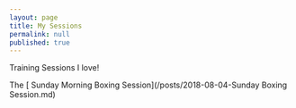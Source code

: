 ```yaml
---
layout: page
title: My Sessions
permalink: null
published: true
---
```


Training Sessions I love!

The [ Sunday Morning Boxing Session](/posts/2018-08-04-Sunday Boxing Session.md)
